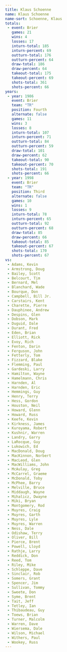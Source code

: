 ```yaml
---
title: Klaus Schoenne
name: Klaus Schoenne
name-sort: Schoenne, Klaus
totals:
 - event: Brier
   games: 21
   wins: 4
   losses: 17
   inturn-total: 185
   inturn-percent: 69
   outturn-total: 176
   outturn-percent: 64
   draw-total: 186
   draw-percent: 64
   takeout-total: 175
   takeout-percent: 69
   shots-total: 361
   shots-percent: 66
years:
 - year: 1986
   event: Brier
   team: "TR"
   position: Fourth
   alternate: false
   games: 11
   wins: 3
   losses: 8
   inturn-total: 107
   inturn-percent: 71
   outturn-total: 84
   outturn-percent: 59
   draw-total: 101
   draw-percent: 62
   takeout-total: 90
   takeout-percent: 70
   shots-total: 191
   shots-percent: 66
 - year: 1998
   event: Brier
   team: "TR"
   position: Third
   alternate: false
   games: 10
   wins: 1
   losses: 9
   inturn-total: 78
   inturn-percent: 65
   outturn-total: 92
   outturn-percent: 68
   draw-total: 85
   draw-percent: 66
   takeout-total: 85
   takeout-percent: 67
   shots-total: 170
   shots-percent: 67
vs:
 - Adams, Kevin
 - Armstrong, Doug
 - Bailey, Scott
 - Belcourt, Tim
 - Bernard, Mel
 - Blanchard, Wade
 - Bourque, Don
 - Campbell, Bill Jr.
 - Carstairs, Kent
 - Charette, Pierre
 - Dauphinee, Andrew
 - Despins, Glen
 - Dobson, Mark
 - Duguid, Dale
 - Durant, Fred
 - Eden, Brian
 - Elliott, Rick
 - Evoy, Rich
 - Fenton, Darin
 - Ferguson, John
 - Fetterly, Tom
 - Fizzard, Blake
 - Flemming, Paul
 - Gardeski, Larry
 - Hamilton, Wayne
 - Hamelmann, Chris
 - Harnden, Al
 - Harnden, Eric
 - Hemmings, Guy
 - Henry, Terry
 - Hess, Gordon
 - Houston, Neil
 - Howard, Glenn
 - Howard, Russ
 - Keefe, Kevin
 - Kirkness, James
 - Kuroyama, Robert
 - Kushnir, Warren
 - Landry, Garry
 - LaRocque, Guy
 - Lukowich, Ed
 - MacDonald, Doug
 - MacKinnon, Norbert
 - MacLeod, Glen
 - MacWilliams, John
 - McAulay, Greg
 - McCarrel, Graeme
 - McDonald, Toby
 - McPhee, Barry
 - Melville, Bruce
 - Middaugh, Wayne
 - Mihalicz, Dwayne
 - Miki, Bryan
 - Montgomery, Rod
 - Muyres, Craig
 - Muyres, Garth
 - Muyres, Lyle
 - Muyres, Warren
 - Ness, Dale
 - Odishaw, Terry
 - Oliver, Bill
 - Pierce, Brent
 - Powell, Lloyd
 - Rathje, Larry
 - Reddick, Don
 - Reed, Tom
 - Riley, Mike
 - Schleppe, Dave
 - Sinclair, Rob
 - Somers, Grant
 - Spencer, Jim
 - Sullivan, Tommy
 - Sweete, Don
 - Syme, Brent
 - Tait, Jeff
 - Tetley, Ian
 - Thibaudeau, Guy
 - Toews, Brian
 - Turner, Malcolm
 - Warren, Dave
 - Wiersema, Dale
 - Wilson, Michael
 - Withers, Paul
 - Wookey, Russ
---
```

